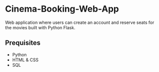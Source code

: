 # Cinema-Booking-Web-App
Web application where users can create an account and reserve seats for the movies built with Python Flask.
## Prequisites
- Python
- HTML & CSS
- SQL
